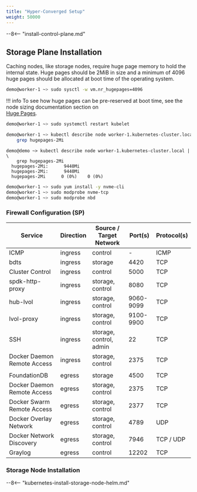 ```yaml
---
title: "Hyper-Converged Setup"
weight: 50000
---
```


<!-- include: install control plane documentation -->
--8<-- "install-control-plane.md"

## Storage Plane Installation

Caching nodes, like storage nodes, require huge page memory to hold the internal state. Huge pages should be 2MiB in
size and a minimum of 4096 huge pages should be allocated at boot time of the operating system.

```bash
demo@worker-1 ~> sudo sysctl -w vm.nr_hugepages=4096
```

!!! info
    To see how huge pages can be pre-reserved at boot time, see the node sizing documentation section on  
    [Huge Pages](../../deployment-planning/node-sizing.md#huge-pages).


```bash
demo@worker-1 ~> sudo systemctl restart kubelet
```

```bash
demo@worker-1 ~> kubectl describe node worker-1.kubernetes-cluster.local | \
    grep hugepages-2Mi
```

```plain
demo@demo ~> kubectl describe node worker-1.kubernetes-cluster.local | \
    grep hugepages-2Mi
  hugepages-2Mi:      9440Mi
  hugepages-2Mi:      9440Mi
  hugepages-2Mi      0 (0%)    0 (0%)
```

```bash
demo@worker-1 ~> sudo yum install -y nvme-cli
demo@worker-1 ~> sudo modprobe nvme-tcp
demo@worker-1 ~> sudo modprobe nbd
```

### Firewall Configuration (SP)

| Service                     | Direction | Source / Target Network | Port(s)   | Protocol(s) |
|-----------------------------|-----------|-------------------------|-----------|-------------|
| ICMP                        | ingress   | control                 | -         | ICMP        |
| bdts                        | ingress   | storage                 | 4420      | TCP         |
| Cluster Control             | ingress   | control                 | 5000      | TCP         |
| spdk-http-proxy             | ingress   | storage, control        | 8080      | TCP         |
| hub-lvol                    | ingress   | storage, control        | 9060-9099 | TCP         |
| lvol-proxy                  | ingress   | storage, control        | 9100-9900 | TCP         |
| SSH                         | ingress   | storage, control, admin | 22        | TCP         |
| Docker Daemon Remote Access | ingress   | storage, control        | 2375      | TCP         |
|                             |           |                         |           |             |
| FoundationDB                | egress    | storage                 | 4500      | TCP         |
| Docker Daemon Remote Access | egress    | storage, control        | 2375      | TCP         |
| Docker Swarm Remote Access  | egress    | storage, control        | 2377      | TCP         |
| Docker Overlay Network      | egress    | storage, control        | 4789      | UDP         |
| Docker Network Discovery    | egress    | storage, control        | 7946      | TCP / UDP   |
| Graylog                     | egress    | control                 | 12202     | TCP         |

### Storage Node Installation

--8<-- "kubernetes-install-storage-node-helm.md"
